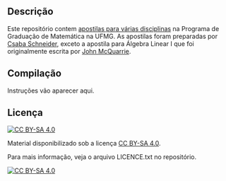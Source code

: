 ## Descrição 

Este repositório contem [apostilas para várias disciplinas](https://schcs.github.io/AlgebraNotesPt/) na Programa de Graduação de Matemática na UFMG. As apostilas foram preparadas por [Csaba Schneider](https://schcs.github.io/WP/), exceto a apostila para Álgebra Linear I que foi originalmente escrita por [John McQuarrie](https://johnmacquarrie.github.io/).

## Compilação

Instruções vão aparecer aqui.

## Licença

[![CC BY-SA 4.0][cc-by-sa-shield]][cc-by-sa]

Material disponibilizado sob a licença
[CC BY-SA 4.0][cc-by-sa].

Para mais informação, veja o arquivo LICENCE.txt no repositório.

[![CC BY-SA 4.0][cc-by-sa-image]][cc-by-sa]

[cc-by-sa]: http://creativecommons.org/licenses/by-sa/4.0/
[cc-by-sa-image]: https://licensebuttons.net/l/by-sa/4.0/88x31.png
[cc-by-sa-shield]: https://img.shields.io/badge/License-CC%20BY--SA%204.0-lightgrey.svg


